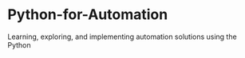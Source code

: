 # Python-for-Automation
Learning, exploring, and implementing automation solutions using the Python
